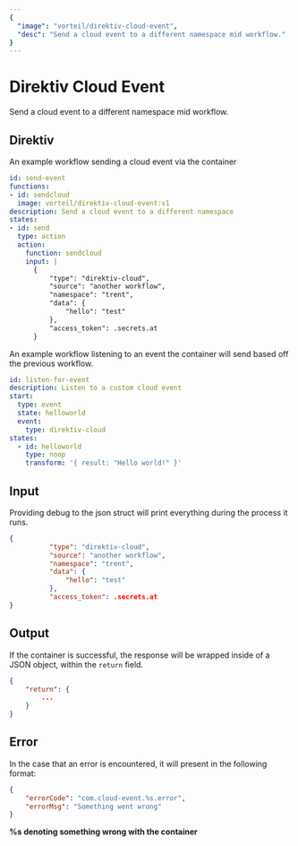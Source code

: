 ```yaml
---
{
  "image": "vorteil/direktiv-cloud-event",
  "desc": "Send a cloud event to a different namespace mid workflow."
}
---
```

# Direktiv Cloud Event

Send a cloud event to a different namespace mid workflow.

## Direktiv

An example workflow sending a cloud event via the container

```yaml
id: send-event
functions:
- id: sendcloud
  image: vorteil/direktiv-cloud-event:v1
description: Send a cloud event to a different namespace 
states:
- id: send
  type: action
  action: 
    function: sendcloud
    input: |
      {
          "type": "direktiv-cloud",
          "source": "another workflow",
          "namespace": "trent",
          "data": {
              "hello": "test"
          },
          "access_token": .secrets.at
      }
```


An example workflow listening to an event the container will send based off the previous workflow.


```yaml
id: listen-for-event
description: Listen to a custom cloud event
start:
  type: event
  state: helloworld
  event:
    type: direktiv-cloud
states:
  - id: helloworld
    type: noop
    transform: '{ result: "Hello world!" }'

```

## Input

Providing debug to the json struct will print everything during the process it runs.

```json
{
          "type": "direktiv-cloud",
          "source": "another workflow",
          "namespace": "trent",
          "data": {
              "hello": "test"
          },
          "access_token": .secrets.at
}
```


## Output

If the container is successful, the response will be wrapped inside of a JSON object, within the `return` field.


```json
{
    "return": {
        ...
    }
}
```

## Error

In the case that an error is encountered, it will present in the following format:

```json
{
    "errorCode": "com.cloud-event.%s.error",
    "errorMsg": "Something went wrong"
}
```

**%s denoting something wrong with the container**